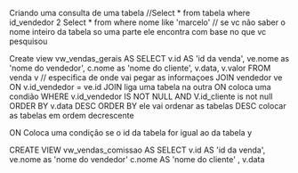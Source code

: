 Criando uma consulta de uma tabela //Select * from tabela where id_vendedor 2
Select * from where nome like 'marcelo' // se vc não saber o nome inteiro da tabela so uma parte ele encontra com base no que vc pesquisou

Create view vw_vendas_gerais AS
SELECT v.id AS 'id da venda', ve.nome as 'nome do vendedor', c.nome as 'nome do cliente', v.data, v.valor
FROM venda v // especifica de onde vai pegar as informaçoes
JOIN vendedor ve ON v.id_vendedor = ve.id  JOIN liga uma tabela na outra ON coloca uma condião
WHERE v.id_vendedor IS NOT NULL AND V.id_cliente is not null 
ORDER BY v.data DESC ORDER BY ele vai ordenar as tabelas DESC colocar as tabelas em ordem decrescente  

ON Coloca uma condição se o id da tabela  for igual ao da tabela y 


CREATE VIEW vw_vendas_comissao AS
SELECT v.id AS 'id da venda', ve.nome as 'nome do vendedor' c.nome AS 'nome do cliente' , v.data